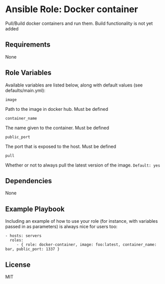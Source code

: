Ansible Role: Docker container
=========

Pull/Build docker containers and run them. Build functionality is not yet added

Requirements
------------

None

Role Variables
--------------
Available variables are listed below, along with default values (see defaults/main.yml):

```
image
```
Path to the image in docker hub. Must be defined

```
container_name
```
The name given to the container. Must be defined

```
public_port
```
The port that is exposed to the host. Must be defined

```
pull
```
Whether or not to always pull the latest version of the image. `Default: yes` 



Dependencies
------------

None

Example Playbook
----------------

Including an example of how to use your role (for instance, with variables passed in as parameters) is always nice for users too:

    - hosts: servers
      roles:
         - { role: docker-container, image: foo:latest, container_name: bar, public_port: 1337 }

License
-------

MIT

